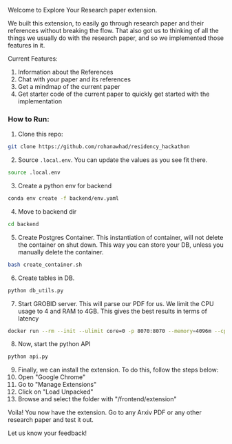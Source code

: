 Welcome to Explore Your Research paper extension.

We built this extension, to easily go through research paper and their references without breaking the flow. That also got us to thinking of all the things we usually do with the research paper, and so we implemented those features in it.

Current Features:
  1. Information about the References
  2. Chat with your paper and its references
  3. Get a mindmap of the current paper
  4. Get starter code of the current paper to quickly get started with the implementation

### How to Run:

1. Clone this repo:
  ```bash
  git clone https://github.com/rohanawhad/residency_hackathon
  ```

2. Source `.local.env`. You can update the values as you see fit there.
  ```bash
  source .local.env
  ```

3. Create a python env for backend
  ```bash
  conda env create -f backend/env.yaml
  ```

4. Move to backend dir
  ```bash
  cd backend
  ```

5. Create Postgres Container. This instantiation of container, will not delete the container on shut down. This way you can store your DB, unless you manually delete the container.
  ```bash
  bash create_container.sh
  ```

6. Create tables in DB.
  ```bash
  python db_utils.py
  ```

7. Start GROBID server. This will parse our PDF for us. We limit the CPU usage to 4 and RAM to 4GB. This gives the best results in terms of latency
  ```bash
  docker run --rm --init --ulimit core=0 -p 8070:8070 --memory=4096m --cpus=4 lfoppiano/grobid:0.8.0
  ```

8. Now, start the python API
  ```bash
  python api.py
  ```

9. Finally, we can install the extension. To do this, follow the steps below:
  1. Open "Google Chrome"
  2. Go to "Manage Extensions"
  3. Click on "Load Unpacked"
  4. Browse and select the folder with "<path to repo>/frontend/extension"

Voila! You now have the extension. Go to any Arxiv PDF or any other research paper and test it out.

Let us know your feedback! 
